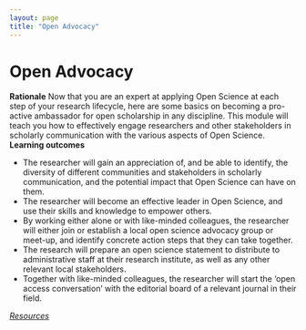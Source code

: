```yaml
---
layout: page
title: "Open Advocacy"
---
```


# Open Advocacy
**Rationale**
Now that you are an expert at applying Open Science at each step of your research lifecycle, here are some basics on becoming a pro-active ambassador for open scholarship in any discipline. This module will teach you how to effectively engage researchers and other stakeholders in scholarly communication with the various aspects of Open Science.
**Learning outcomes**
* The researcher will gain an appreciation of, and be able to identify, the diversity of different communities and stakeholders in scholarly communication, and the potential impact that Open Science can have on them.
* The researcher will become an effective leader in Open Science, and use their skills and knowledge to empower others.
* By working either alone or with like-minded colleagues, the researcher will either join or establish a local open science advocacy group or meet-up, and identify concrete action steps that they can take together.
* The research will prepare an open science statement to distribute to administrative staff at their research institute, as well as any other relevant local stakeholders.
* Together with like-minded colleagues, the researcher will start the ‘open access conversation’ with the editorial board of a relevant journal in their field.

[_Resources_](http://opensciencemooc.eu/resources/#ten)
